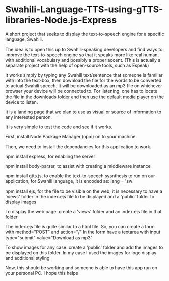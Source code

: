 # Swahili-Language-TTS-using-gTTS-libraries-Node.js-Express

A short project that seeks to display the text-to-speech engine for a specific language, Swahili.

The idea is to open this up to Swahili-speaking developers and find ways to improve the text-to-speech engine so that it speaks more like 
real human, with additional vocabulary and possibly a proper accent. (This is actually a separate project with the help of open-source tools, such as Espeak)

It works simply by typing any Swahili text/sentence that someone is familiar with into the text-box, then download the file for the words to be converted 
to actual Swahili speech. It will be downloaded as an mp3 file on whichever browser your device will be connected to. For listening, one has to locate the file
in the downloads folder and then use the default media player on the device to listen.

It is a landing page that we plan to use as visual or source of information to any interested person.


It is very simple to test the code and see if it works.

First, install Node Package Manager (npm) on to your machine. 

Then, we need to install the dependancies for this application to work. 

npm install express, for enabling the server

npm install body-parser, to assist with creating a middleware instance

npm install gtts.js, to enable the text-to-speech sysnthesis to run on our application, for Swahili language, it is encoded as: lang = 'sw'

npm install ejs, for the file to be visible on the web, it is necessary to have a 'views' folder in the index.ejs file to be displayed and a 'public' folder to display images

To display the web page: create a 'views' folder and an index.ejs file in that folder

The index.ejs file is quite similar to a html file. So, you can create a form with method="POST" and action="/" In the form have a textarea with input type="submit"
value="Download as mp3"

To show images for any case: create a 'public' folder and add the images to be displayed on this folder. In my case I used the images for logo display and additional styling

Now, this should be working and someone is able to have this app run on your personal PC. I hope this helps
